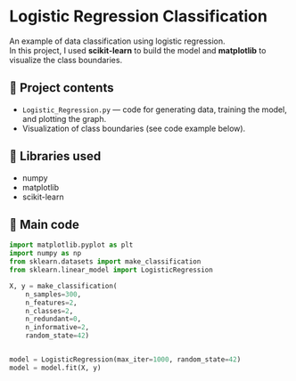 # Logistic Regression Classification

An example of data classification using logistic regression.  
In this project, I used **scikit-learn** to build the model and **matplotlib** to visualize the class boundaries.

## 📂 Project contents
- `Logistic_Regression.py` — code for generating data, training the model, and plotting the graph.
- Visualization of class boundaries (see code example below).

## 🚀 Libraries used
- numpy
- matplotlib
- scikit-learn

## 🔑 Main code
```python
import matplotlib.pyplot as plt
import numpy as np
from sklearn.datasets import make_classification
from sklearn.linear_model import LogisticRegression

X, y = make_classification(
    n_samples=300,
    n_features=2,
    n_classes=2,
    n_redundant=0,
    n_informative=2,
    random_state=42)


model = LogisticRegression(max_iter=1000, random_state=42)
model = model.fit(X, y)

